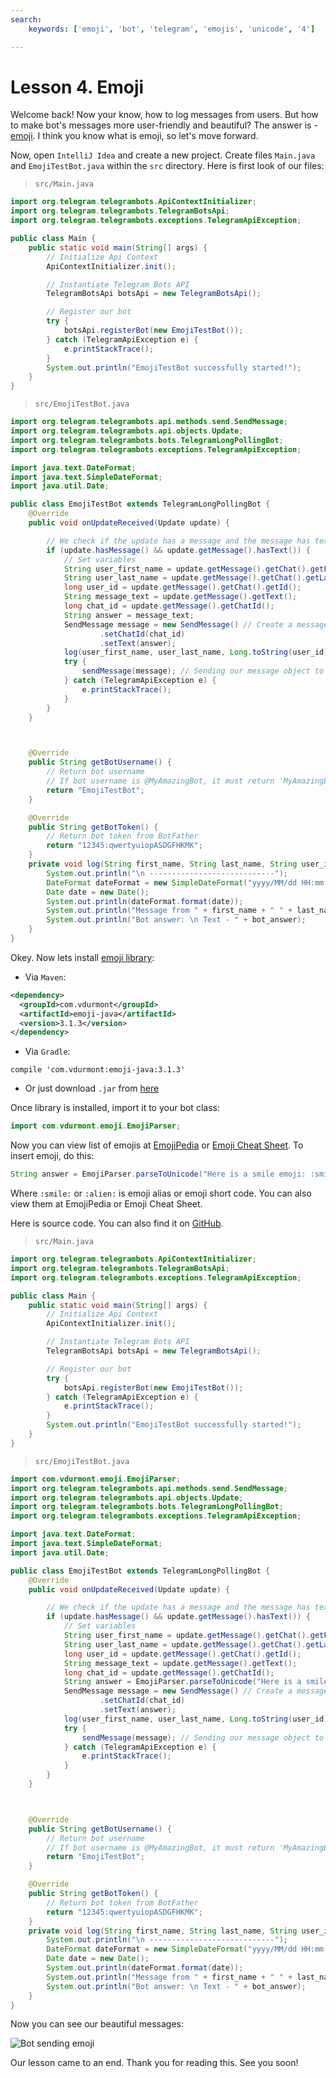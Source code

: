 ```yaml
---
search:
    keywords: ['emoji', 'bot', 'telegram', 'emojis', 'unicode', '4']

---
```


# Lesson 4. Emoji

Welcome back! Now your know, how to log messages from users. But how to make bot's messages more user-friendly and beautiful? The answer is - [emoji](https://en.wikipedia.org/wiki/Emoji). I think you know what is emoji, so let's move forward. 

Now, open `IntelliJ Idea` and create a new project. Create files `Main.java` and `EmojiTestBot.java` within the `src` directory. Here is first look of our files:

> `src/Main.java`

```java
import org.telegram.telegrambots.ApiContextInitializer;
import org.telegram.telegrambots.TelegramBotsApi;
import org.telegram.telegrambots.exceptions.TelegramApiException;

public class Main {
    public static void main(String[] args) {
        // Initialize Api Context
        ApiContextInitializer.init();

        // Instantiate Telegram Bots API
        TelegramBotsApi botsApi = new TelegramBotsApi();

        // Register our bot
        try {
            botsApi.registerBot(new EmojiTestBot());
        } catch (TelegramApiException e) {
            e.printStackTrace();
        }
        System.out.println("EmojiTestBot successfully started!");
    }
}
```

> `src/EmojiTestBot.java`

```java
import org.telegram.telegrambots.api.methods.send.SendMessage;
import org.telegram.telegrambots.api.objects.Update;
import org.telegram.telegrambots.bots.TelegramLongPollingBot;
import org.telegram.telegrambots.exceptions.TelegramApiException;

import java.text.DateFormat;
import java.text.SimpleDateFormat;
import java.util.Date;

public class EmojiTestBot extends TelegramLongPollingBot {
    @Override
    public void onUpdateReceived(Update update) {

        // We check if the update has a message and the message has text
        if (update.hasMessage() && update.getMessage().hasText()) {
            // Set variables
            String user_first_name = update.getMessage().getChat().getFirstName();
            String user_last_name = update.getMessage().getChat().getLastName();
            long user_id = update.getMessage().getChat().getId();
            String message_text = update.getMessage().getText();
            long chat_id = update.getMessage().getChatId();
            String answer = message_text;
            SendMessage message = new SendMessage() // Create a message object object
                    .setChatId(chat_id)
                    .setText(answer);
            log(user_first_name, user_last_name, Long.toString(user_id), message_text, answer);
            try {
                sendMessage(message); // Sending our message object to user
            } catch (TelegramApiException e) {
                e.printStackTrace();
            }
        }
    }



    @Override
    public String getBotUsername() {
        // Return bot username
        // If bot username is @MyAmazingBot, it must return 'MyAmazingBot'
        return "EmojiTestBot";
    }

    @Override
    public String getBotToken() {
        // Return bot token from BotFather
        return "12345:qwertyuiopASDGFHKMK";
    }
    private void log(String first_name, String last_name, String user_id, String txt, String bot_answer) {
        System.out.println("\n ----------------------------");
        DateFormat dateFormat = new SimpleDateFormat("yyyy/MM/dd HH:mm:ss");
        Date date = new Date();
        System.out.println(dateFormat.format(date));
        System.out.println("Message from " + first_name + " " + last_name + ". (id = " + user_id + ") \n Text - " + txt);
        System.out.println("Bot answer: \n Text - " + bot_answer);
    }
}
```

Okey. Now lets install [emoji library](https://github.com/vdurmont/emoji-java):

* Via `Maven`:
```xml
<dependency>
  <groupId>com.vdurmont</groupId>
  <artifactId>emoji-java</artifactId>
  <version>3.1.3</version>
</dependency>
```

* Via `Gradle`:

```
compile 'com.vdurmont:emoji-java:3.1.3'
```

* Or just download `.jar` from [here](https://github.com/vdurmont/emoji-java/releases/download/v3.1.3/emoji-java-3.1.3.jar)

Once library is installed, import it to your bot class:

```java
import com.vdurmont.emoji.EmojiParser;
```

Now you can view list of emojis at [EmojiPedia](http://emojipedia.org/) or [Emoji Cheat Sheet](http://webpagefx.com/tools/emoji-cheat-sheet/).
To insert emoji, do this:

```java
String answer = EmojiParser.parseToUnicode("Here is a smile emoji: :smile:\n\n Here is alien emoji: :alien:");
```

Where `:smile:` or `:alien:` is emoji alias or emoji short code. You can also view them at EmojiPedia or Emoji Cheat Sheet. 

Here is source code. You can also find it on [GitHub](https://github.com/MonsterDeveloper/java-telegram-bot-tutorial).

> `src/Main.java`

```java
import org.telegram.telegrambots.ApiContextInitializer;
import org.telegram.telegrambots.TelegramBotsApi;
import org.telegram.telegrambots.exceptions.TelegramApiException;

public class Main {
    public static void main(String[] args) {
        // Initialize Api Context
        ApiContextInitializer.init();

        // Instantiate Telegram Bots API
        TelegramBotsApi botsApi = new TelegramBotsApi();

        // Register our bot
        try {
            botsApi.registerBot(new EmojiTestBot());
        } catch (TelegramApiException e) {
            e.printStackTrace();
        }
        System.out.println("EmojiTestBot successfully started!");
    }
}
```

> `src/EmojiTestBot.java`

```java
import com.vdurmont.emoji.EmojiParser;
import org.telegram.telegrambots.api.methods.send.SendMessage;
import org.telegram.telegrambots.api.objects.Update;
import org.telegram.telegrambots.bots.TelegramLongPollingBot;
import org.telegram.telegrambots.exceptions.TelegramApiException;

import java.text.DateFormat;
import java.text.SimpleDateFormat;
import java.util.Date;

public class EmojiTestBot extends TelegramLongPollingBot {
    @Override
    public void onUpdateReceived(Update update) {

        // We check if the update has a message and the message has text
        if (update.hasMessage() && update.getMessage().hasText()) {
            // Set variables
            String user_first_name = update.getMessage().getChat().getFirstName();
            String user_last_name = update.getMessage().getChat().getLastName();
            long user_id = update.getMessage().getChat().getId();
            String message_text = update.getMessage().getText();
            long chat_id = update.getMessage().getChatId();
            String answer = EmojiParser.parseToUnicode("Here is a smile emoji: :smile:\n\n Here is alien emoji: :alien:");
            SendMessage message = new SendMessage() // Create a message object object
                    .setChatId(chat_id)
                    .setText(answer);
            log(user_first_name, user_last_name, Long.toString(user_id), message_text, answer);
            try {
                sendMessage(message); // Sending our message object to user
            } catch (TelegramApiException e) {
                e.printStackTrace();
            }
        }
    }



    @Override
    public String getBotUsername() {
        // Return bot username
        // If bot username is @MyAmazingBot, it must return 'MyAmazingBot'
        return "EmojiTestBot";
    }

    @Override
    public String getBotToken() {
        // Return bot token from BotFather
        return "12345:qwertyuiopASDGFHKMK";
    }
    private void log(String first_name, String last_name, String user_id, String txt, String bot_answer) {
        System.out.println("\n ----------------------------");
        DateFormat dateFormat = new SimpleDateFormat("yyyy/MM/dd HH:mm:ss");
        Date date = new Date();
        System.out.println(dateFormat.format(date));
        System.out.println("Message from " + first_name + " " + last_name + ". (id = " + user_id + ") \n Text - " + txt);
        System.out.println("Bot answer: \n Text - " + bot_answer);
    }
}
```

Now you can see our beautiful messages:

![Bot sending emoji](https://github.com/MonsterDeveloper/java-telegram-bot-tutorial/raw/master/media/Bot_emoji.png "Bot sends messages with emoji")

Our lesson came to an end. Thank you for reading this. See you soon!
